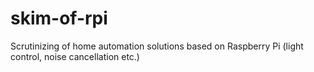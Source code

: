 # skim-of-rpi
Scrutinizing of home automation solutions based on Raspberry Pi (light control, noise cancellation etc.)
